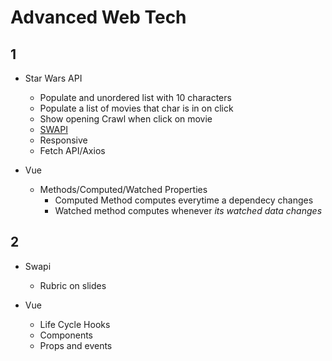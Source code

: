 # Advanced Web Tech

## 1

- Star Wars API
  - Populate and unordered list with 10 characters
  - Populate a list of movies that char is in on click
  - Show opening Crawl when click on movie
  - [SWAPI](https://swapi.co/)
  - Responsive
  - Fetch API/Axios

- Vue
  - Methods/Computed/Watched Properties
    - Computed Method computes everytime a dependecy changes
    - Watched method computes whenever _its watched data changes_

## 2

- Swapi
  - Rubric on slides

- Vue
  - Life Cycle Hooks
  - Components
  - Props and events
